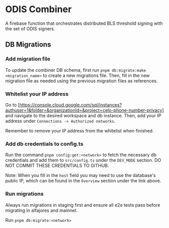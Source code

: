 # ODIS Combiner

A firebase function that orchestrates distributed BLS threshold signing with the set of ODIS signers.

## DB Migrations

### Add migration file

To update the combiner DB schema, first run `pnpm db:migrate:make <migration_name>` to create a new migrations file. Then, fill in the new migration file as needed using the previous migration files as references.

### Whitelist your IP address

Go to [https://console.cloud.google.com/sql/instances?authuser=1&folder=&organizationId=&project=celo-phone-number-privacy] and navigate to the desired workspace and db instance. Then, add your IP address under `Connections -> Authorized networks`.

Remember to remove your IP address from the whitelist when finished.

### Add db credentials to config.ts

Run the command `pnpm config:get:<network>` to fetch the necessary db credentials and add them to `src/config.ts` under the `DEV_MODE` section. DO NOT COMMIT THESE CREDENTIALS TO GITHUB.

Note: When you fill in the `host` field you may need to use the database's public IP, which can be found in the `Overview` section under the link above.

### Run migrations

Always run migrations in staging first and ensure all e2e tests pass before migrating in alfajores and mainnet.

Run `pnpm db:migrate:<network>`

